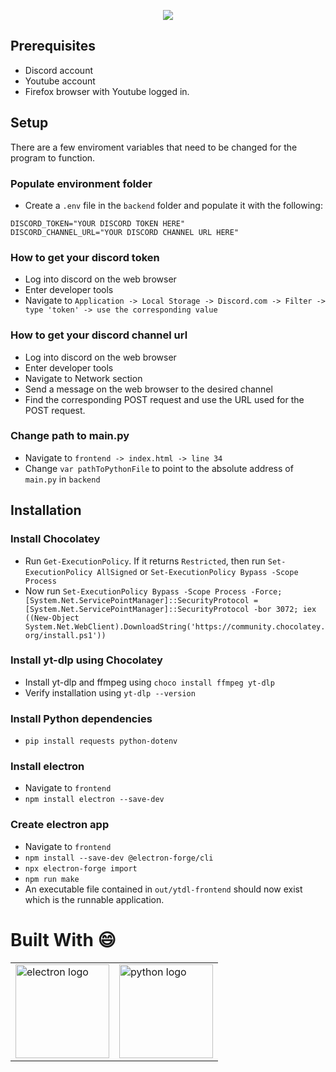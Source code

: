 <p align="center">
  <img src="https://github.com/user-attachments/assets/8f3e5ca2-e1a9-4164-8c94-ae9c51abb1a6">
</p>

## Prerequisites
- Discord account
- Youtube account
- Firefox browser with Youtube logged in.

## Setup

There are a few enviroment variables that need to be changed for the program to function.

### Populate environment folder
- Create a ```.env``` file in  the ```backend``` folder and populate it with the following:
```
DISCORD_TOKEN="YOUR DISCORD TOKEN HERE"
DISCORD_CHANNEL_URL="YOUR DISCORD CHANNEL URL HERE"
```

### How to get your discord token
- Log into discord on the web browser
- Enter developer tools
- Navigate to ```Application -> Local Storage -> Discord.com -> Filter -> type 'token' -> use the corresponding value```

### How to get your discord channel url
- Log into discord on the web browser
- Enter developer tools
- Navigate to Network section
- Send a message on the web browser to the desired channel
- Find the corresponding POST request and use the URL used for the POST request.

### Change path to main.py
- Navigate to ```frontend -> index.html -> line 34```
- Change ```var pathToPythonFile``` to point to the absolute address of ```main.py``` in ```backend```

## Installation

### Install Chocolatey
- Run ```Get-ExecutionPolicy```. If it returns ```Restricted```, then run ```Set-ExecutionPolicy AllSigned``` or ```Set-ExecutionPolicy Bypass -Scope Process```
- Now run ```Set-ExecutionPolicy Bypass -Scope Process -Force; [System.Net.ServicePointManager]::SecurityProtocol = [System.Net.ServicePointManager]::SecurityProtocol -bor 3072; iex ((New-Object System.Net.WebClient).DownloadString('https://community.chocolatey.org/install.ps1'))```

### Install yt-dlp using Chocolatey
- Install yt-dlp and ffmpeg using ```choco install ffmpeg yt-dlp```
- Verify installation using ```yt-dlp --version```

### Install Python dependencies
- ```pip install requests python-dotenv```

### Install electron
- Navigate to ```frontend```
- ```npm install electron --save-dev```

### Create electron app
- Navigate to ```frontend```
- ```npm install --save-dev @electron-forge/cli```
- ```npx electron-forge import```
- ```npm run make```
- An executable file contained in ```out/ytdl-frontend``` should now exist which is the runnable application.

# Built With :smile:

<table>
    <tr>
    <td valign="top"><img src="https://upload.wikimedia.org/wikipedia/commons/thumb/9/91/Electron_Software_Framework_Logo.svg/1200px-Electron_Software_Framework_Logo.svg.png" alt="electron logo" width="150"/></td>
    <td><img src="https://cdn.freebiesupply.com/logos/large/2x/python-5-logo-png-transparent.png" alt="python logo" width="150"/></td>
    </tr>
</table>
